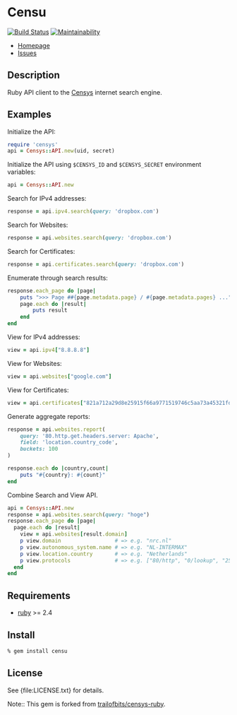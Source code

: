 # Censu

[![Build Status](https://travis-ci.org/ninoseki/censu.svg?branch=master)](https://travis-ci.org/ninoseki/censu)
[![Maintainability](https://api.codeclimate.com/v1/badges/39e77d63ce6a7d89b4dc/maintainability)](https://codeclimate.com/github/ninoseki/censu/maintainability)

* [Homepage](https://github.com/ninoseki/censu)
* [Issues](https://github.com/ninoseki/censu/issues)

## Description

Ruby API client to the [Censys] internet search engine.


## Examples

Initialize the API:

```ruby
require 'censys'
api = Censys::API.new(uid, secret)
```

Initialize the API using `$CENSYS_ID` and `$CENSYS_SECRET` environment
variables:

```ruby
api = Censys::API.new
```

Search for IPv4 addresses:

```ruby
response = api.ipv4.search(query: 'dropbox.com')
```

Search for Websites:

```ruby
response = api.websites.search(query: 'dropbox.com')
```

Search for Certificates:

```ruby
response = api.certificates.search(query: 'dropbox.com')
```

Enumerate through search results:

```ruby
response.each_page do |page|
    puts ">>> Page ##{page.metadata.page} / #{page.metadata.pages} ..."
    page.each do |result|
        puts result
    end
end
```

View for IPv4 addresses:

```ruby
view = api.ipv4["8.8.8.8"]
```

View for Websites:

```ruby
view = api.websites["google.com"]
```

View for Certificates:

```ruby
view = api.certificates["821a712a29d8e25915f66a9771519746c5aa73a45321fd4ca7ef644e1cadda59"]
```

Generate aggregate reports:

```ruby
response = api.websites.report(
    query: '80.http.get.headers.server: Apache',
    field: 'location.country_code',
    buckets: 100
)

response.each do |country,count|
    puts "#{country}: #{count}"
end
```

Combine Search and View API.

```ruby
api = Censys::API.new
response = api.websites.search(query: "hoge")
response.each_page do |page|
  page.each do |result|
    view = api.websites[result.domain]
    p view.domain                 # => e.g. "nrc.nl"
    p view.autonomous_system.name # => e.g. "NL-INTERMAX"
    p view.location.country       # => e.g. "Netherlands"
    p view.protocols              # => e.g. ["80/http", "0/lookup", "25/smtp", "443/https_www", "443/https", "80/http_www"]
  end
end
```

## Requirements

* [ruby] >= 2.4

## Install

```bash
% gem install censu
```

## License

See {file:LICENSE.txt} for details.

Note:: This gem is forked from [trailofbits/censys-ruby](https://github.com/trailofbits/censys-ruby).

[ruby]: http://www.ruby-lang.org/
[Censys]: https://censys.io/
